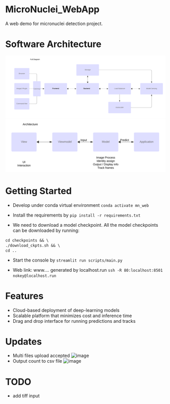 # MicroNuclei_WebApp

A web demo for micronuclei detection project.

# Software Architecture
![Project Diagram](./docs/diagram.png)
![Project Architecture](./docs/architect.png)

# Getting Started
- Develop under conda virtual environment ```conda activate mn_web```

- Install the requirements by ```pip install -r requirements.txt```

- We need to download a model checkpoint. All the model checkpoints can be downloaded by running:

```
cd checkpoints && \
./download_ckpts.sh && \
cd ..
```

- Start the console by ```streamlit run scripts/main.py```

- Web link: www.... generated by localhost.run ```ssh -R 80:localhost:8501 nokey@localhost.run```


# Features
- Cloud-based deployment of deep-learning models
- Scalable platform that minimizes cost and inference time
- Drag and drop interface for running predictions and tracks

# Updates
- Multi files upload accepted
  ![image](https://github.com/user-attachments/assets/f5133b9b-5d08-41e7-853e-081abc9452be)
- Output count to csv file
  ![image](https://github.com/user-attachments/assets/449c1840-7ac7-4b0c-af57-82294ec137fb)

# TODO
- add tiff input
